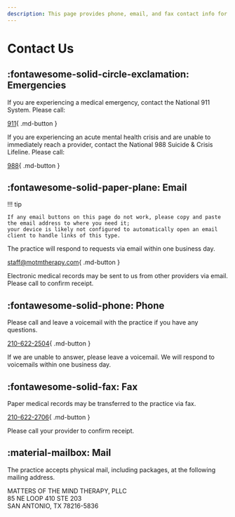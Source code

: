 ```yaml
---
description: This page provides phone, email, and fax contact info for Matters of the Mind Therapy, PLLC.
---
```


# Contact Us

## :fontawesome-solid-circle-exclamation: Emergencies 

If you are experiencing a medical emergency, contact the National 911 System. Please call:

[911](tel:911){ .md-button }

If you are experiencing an acute mental health crisis and are unable to immediately reach a provider, contact the National 988 Suicide & Crisis Lifeline. Please call:

[988](tel:988){ .md-button }

## :fontawesome-solid-paper-plane: Email 

!!! tip

    If any email buttons on this page do not work, please copy and paste the email address to where you need it;
    your device is likely not configured to automatically open an email client to handle links of this type.

The practice will respond to requests via email within one business day.

[staff@motmtherapy.com](mailto:staff@motmtherapy.com){ .md-button }

Electronic medical records may be sent to us from other providers via email. Please call to confirm receipt.


## :fontawesome-solid-phone: Phone

Please call and leave a voicemail with the practice if you have any questions.

[210-622-2504](tel:2106222504){ .md-button }

If we are unable to answer, please leave a voicemail. We will respond to voicemails within one business day.

## :fontawesome-solid-fax: Fax

Paper medical records may be transferred to the practice via fax.

[210-622-2706](tel:2106222706){ .md-button }

Please call your provider to confirm receipt.

## :material-mailbox: Mail

The practice accepts physical mail, including packages, at the following mailing address.

MATTERS OF THE MIND THERAPY, PLLC  
85 NE LOOP 410 STE 203  
SAN ANTONIO, TX 78216-5836  
